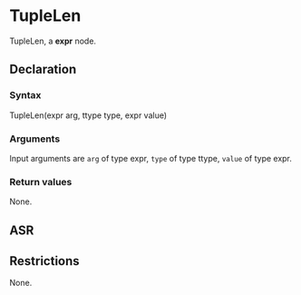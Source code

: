 <!-- This is an automatically generated file. Do not edit it manually. -->

# TupleLen

TupleLen, a **expr** node.

## Declaration

### Syntax

TupleLen(expr arg, ttype type, expr value)

### Arguments
Input arguments are `arg` of type expr, `type` of type ttype, `value` of type expr.

### Return values

None.

## ASR

<!-- Generate ASR using pickle. -->

## Restrictions

<!-- Generated from asr_verify.cpp. -->
None.